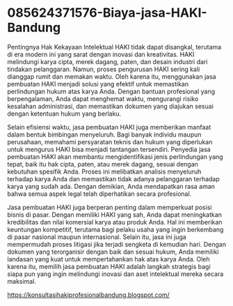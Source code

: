 # 085624371576-Biaya-jasa-HAKI-Bandung
Pentingnya Hak Kekayaan Intelektual HAKI tidak dapat disangkal, terutama di era modern ini yang sarat dengan inovasi dan kreativitas. HAKI melindungi karya cipta, merek dagang, paten, dan desain industri dari tindakan pelanggaran. Namun, proses pengurusan HAKI sering kali dianggap rumit dan memakan waktu. Oleh karena itu, menggunakan jasa pembuatan HAKI menjadi solusi yang efektif untuk memastikan perlindungan hukum atas karya Anda. Dengan bantuan profesional yang berpengalaman, Anda dapat menghemat waktu, mengurangi risiko kesalahan administrasi, dan memastikan dokumen yang diajukan sesuai dengan ketentuan hukum yang berlaku.

Selain efisiensi waktu, jasa pembuatan HAKI juga memberikan manfaat dalam bentuk bimbingan menyeluruh. Bagi banyak individu maupun perusahaan, memahami persyaratan teknis dan hukum yang diperlukan untuk mengurus HAKI bisa menjadi tantangan tersendiri. Penyedia jasa pembuatan HAKI akan membantu mengidentifikasi jenis perlindungan yang tepat, baik itu hak cipta, paten, atau merek dagang, sesuai dengan kebutuhan spesifik Anda. Proses ini melibatkan analisis menyeluruh terhadap karya Anda dan memastikan tidak adanya pelanggaran terhadap karya yang sudah ada. Dengan demikian, Anda mendapatkan rasa aman bahwa semua aspek legal telah diperhatikan secara profesional.

Jasa pembuatan HAKI juga berperan penting dalam memperkuat posisi bisnis di pasar. Dengan memiliki HAKI yang sah, Anda dapat meningkatkan kredibilitas dan nilai komersial karya atau produk Anda. Hal ini memberikan keuntungan kompetitif, terutama bagi pelaku usaha yang ingin berkembang di pasar nasional maupun internasional. Selain itu, jasa ini juga mempermudah proses litigasi jika terjadi sengketa di kemudian hari. Dengan dokumen yang terorganisir dengan baik dan sesuai hukum, Anda memiliki landasan yang kuat untuk mempertahankan hak atas karya Anda. Oleh karena itu, memilih jasa pembuatan HAKI adalah langkah strategis bagi siapa pun yang ingin melindungi inovasi dan aset intelektual mereka secara maksimal.

https://konsultasihakiprofesionalbandung.blogspot.com/
